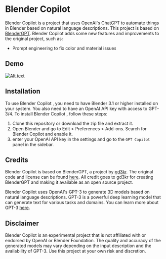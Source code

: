 # Blender Copilot

Blender Copilot is a project that uses OpenAI's ChatGPT to automate things in Blender based on natural language descriptions. 
This project is based on <a href="https://github.com/gd3kr/BlenderGPT.git">BlenderGPT</a>. 
Blender Copilot adds some new features and improvements to the original project, such as:

- Prompt engineering to fix color and material issues

## Demo
[![Alt text](https://img.youtube.com/vi/3iP4VENa9dk/0.jpg)](https://www.youtube.com/watch?v=3iP4VENa9dk)

## Installation

To use Blender Copilot , you need to have Blender 3.1 or higher installed on your system. You also need to have an OpenAI API key with access to GPT-3/4. To install Blender Copilot , follow these steps:

1. Clone this repository or download the zip file and extract it.
3. Open Blender and go to Edit > Preferences > Add-ons. Search for Blender Copilot and enable it.
4. enter your OpenAI API key in the settings and go to the `GPT Copilot` panel in the sidebar. 

## Credits

Blender Copilot is based on BlenderGPT, a project by [gd3kr](https://github.com/gd3kr). The original code and license can be found [here](https://github.com/gd3kr/BlenderGPT). All credit goes to gd3kr for creating BlenderGPT and making it available as an open source project.

Blender Copilot uses OpenAI's GPT-3 to generate 3D models based on natural language descriptions. GPT-3 is a powerful deep learning model that can generate text for various tasks and domains. You can learn more about GPT-3 [here](https://openai.com/blog/openai-api/).

## Disclaimer

Blender Copilot is an experimental project that is not affiliated with or endorsed by OpenAI or Blender Foundation. The quality and accuracy of the generated models may vary depending on the input description and the availability of GPT-3. Use this project at your own risk and discretion.